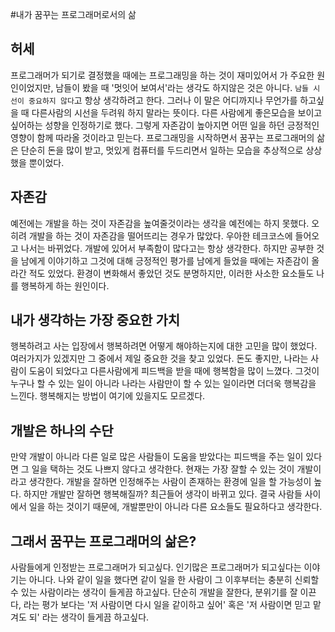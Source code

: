 #내가 꿈꾸는 프로그래머로서의 삶

## 허세
프로그래머가 되기로 결정했을 때에는 프로그래밍을 하는 것이 재미있어서 가 주요한 원인이었지만, 남들이 봤을 때 '멋잇어 보여서'라는 생각도 하지않은 것은 아니다. 
`남들 시선이 중요하지 않다`고 항상 생각하려고 한다. 
그러나 이 말은 어디까지나 무언가를 하고싶을 때 다른사람의 시선을 두려워 하지 말라는 뜻이다. 
다른 사람에게 좋은모습을 보이고 싶어하는 성향을 인정하기로 했다. 
그렇게 자존감이 높아지면 어떤 일을 하던 긍정적인 영향이 함께 따라올 것이라고 믿는다.
프로그래밍을 시작하면서 꿈꾸는 프로그래머의 삶은 단순히 돈을 많이 받고, 멋있게 컴퓨터를 두드리면서 일하는 모습을 추상적으로 상상했을 뿐이었다.

## 자존감 
예전에는 개발을 하는 것이 자존감을 높여줄것이라는 생각을 예전에는 하지 못했다. 오히려 개발을 하는 것이 자존감을 떨어뜨리는 경우가 많았다. 
우아한 테크코스에 들어오고 나서는 바뀌었다. 개발에 있어서 부족함이 많다고는 항상 생각한다. 
하지만 공부한 것을 남에게 이야기하고 그것에 대해 긍정적인 평가를 남에게 들었을 때에는 자존감이 올라간 적도 있었다.
환경이 변화해서 좋았던 것도 분명하지만, 이러한 사소한 요소들도 나를 행복하게 하는 원인이다. 

## 내가 생각하는 가장 중요한 가치
행복하려고 사는 입장에서 행복하려면 어떻게 해야하는지에 대한 고민을 많이 했었다. 여러가지가 있겠지만 그 중에서 제일 중요한 것을 찾고 있었다.
돈도 좋지만, 나라는 사람이 도움이 되었다고 다른사람에게 피드백을 받을 때에 행복함을 많이 느꼈다. 
그것이 누구나 할 수 있는 일이 아니라 나라는 사람만이 할 수 있는 일이라면 더더욱 행복감을 느낀다. 행복해지는 방법이 여기에 있을지도 모르겠다.

## 개발은 하나의 수단
만약 개발이 아니라 다른 일로 많은 사람들이 도움을 받았다는 피드백을 주는 일이 있다면 그 일을 택하는 것도 나쁘지 않다고 생각한다. 
현재는 가장 잘할 수 있는 것이 개발이라고 생각한다. 
개발을 잘하면 인정해주는 사람이 존재하는 환경에 일을 할 가능성이 높다.
하지만 개발만 잘하면 행복해질까? 최근들어 생각이 바뀌고 있다. 
결국 사람들 사이에서 일을 하는 것이기 때문에, 개발뿐만이 아니라 다른 요소들도 필요하다고 생각한다. 

## 그래서 꿈꾸는 프로그래머의 삶은?
사람들에게 인정받는 프로그래머가 되고싶다. 인기많은 프로그래머가 되고싶다는 이야기는 아니다. 
나와 같이 일을 했다면 같이 일을 한 사람이 그 이후부터는 충분히 신뢰할 수 있는 사람이라는 생각이 들게끔 하고싶다. 
단순히 개발을 잘한다, 분위기를 잘 이끈다, 라는 평가 보다는 '저 사람이면 다시 일을 같이하고 싶어' 혹은 '저 사람이면 믿고 맡겨도 되' 라는 생각이 들게끔 하고싶다. 

